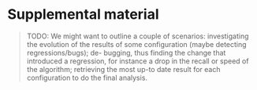 Supplemental material
=====================

> TODO:
> We might want to outline a couple of scenarios: investigating the evolution
> of the results of some configuration (maybe detecting regressions/bugs); de-
> bugging, thus finding the change that introduced a regression, for instance a
> drop in the recall or speed of the algorithm; retrieving the most up-to date
> result for each configuration to do the final analysis.

